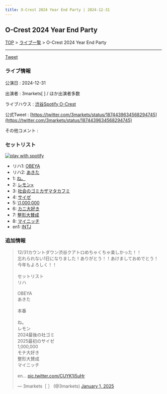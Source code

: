 ```yaml
---
title: O-Crest 2024 Year End Party | 2024-12-31
---
```

## O-Crest 2024 Year End Party

[TOP](/setlist/) > [ライブ一覧](lives.html) > O-Crest 2024 Year End Party

___

<a href="https://twitter.com/share?ref_src=twsrc%5Etfw" data-text="3markets[ ]セットリスト > O-Crest 2024 Year End Party" class="twitter-share-button" data-via="3markets" data-hashtags="3markets" data-related="3markets" data-show-count="false">Tweet</a>

### ライブ情報

公演日
:    2024-12-31

出演者
:    3markets[ ] / ほか出演者多数

ライブハウス
:    [渋谷Spotify O-Crest](livehouse008.html)

公式Tweet
:    [https://twitter.com/3markets/status/1874439634568294745](https://twitter.com/3markets/status/1874439634568294745)

その他コメント
:    

### セットリスト


[![play with spotify](images/spotify-icon.png)](https://open.spotify.com/playlist/07J88X7ZQ1P4X3TfnLbmEh)



*  リハ1: [OBEYA](song021.html)
*  リハ2: [あきた](song019.html)
*  1: [ね。](song076.html)
*  2: [レモン×](song003.html)
*  3: [社会のゴミカザマタカフミ](song002.html)
*  4: [サイゼ](song004.html)
*  5: [\1,000,000](song022.html)
*  6: [カニ大好き](song079.html)
*  7: [整形大賛成](song005.html)
*  8: [マイニッチ](song046.html)
*  en1: [INTJ](song096.html)


### 追加情報



<blockquote class="twitter-tweet"><p lang="ja" dir="ltr">12/31カウントダウン渋谷クアトロめちゃくちゃ楽しかった！！<br>忘れられない1日になりました！ありがとう！！あけましておめでとう！今年もよろしく！！<br><br>セットリスト<br>リハ<br><br>OBEYA<br>あきた<br><br>本番<br><br>ね。<br>レモン<br>2024最後の社ゴミ<br>2025最初のサイゼ<br>1,000,000<br>モチ大好き<br>整形大賛成<br>マイニッチ<br><br>en… <a href="https://t.co/CUYK1i5uHr">pic.twitter.com/CUYK1i5uHr</a></p>&mdash; 3markets［ ］ (@3markets) <a href="https://twitter.com/3markets/status/1874439634568294745?ref_src=twsrc%5Etfw">January 1, 2025</a></blockquote>
<script async src="https://platform.twitter.com/widgets.js" charset="utf-8"></script>




<script async src="https://platform.twitter.com/widgets.js" charset="utf-8"></script>